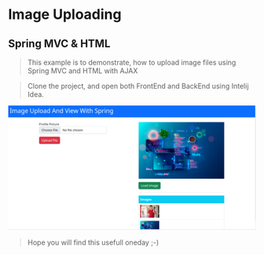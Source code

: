 # **Image Uploading**
## Spring MVC & HTML

> This example is to demonstrate, how to upload image files using Spring MVC and HTML with AJAX

> Clone the project, and open both FrontEnd and BackEnd using Intelij Idea.

![This is an image](assets/ss.png)

> Hope you will find this usefull oneday ;-)